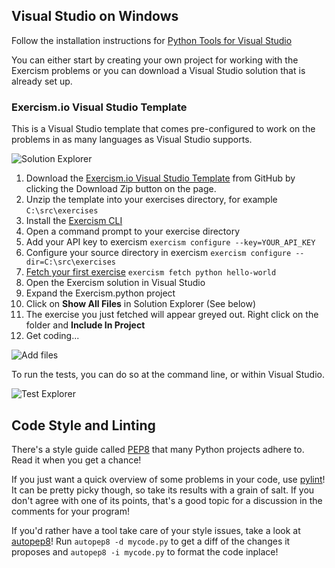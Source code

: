 ## Visual Studio on Windows

Follow the installation instructions
for [Python Tools for Visual Studio](https://pytools.codeplex.com/wikipage?title=PTVS%20Installation)

You can either start by creating your own project for working with the Exercism problems or you can download a Visual
Studio solution that is already set up.

### Exercism.io Visual Studio Template

This is a Visual Studio template that comes pre-configured to work on the problems in as many languages as Visual Studio
supports.

![Solution Explorer](/img/SolutionExplorer.png)

1. Download the [Exercism.io Visual Studio Template](https://github.com/rprouse/Exercism.VisualStudio) from GitHub by
   clicking the Download Zip button on the page.
2. Unzip the template into your exercises directory, for example `C:\src\exercises`
2. Install the [Exercism CLI](http://exercism.io/cli)
3. Open a command prompt to your exercise directory
4. Add your API key to exercism `exercism configure --key=YOUR_API_KEY`
5. Configure your source directory in exercism `exercism configure --dir=C:\src\exercises`
6. [Fetch your first exercise](http://exercism.io/languages/python) `exercism fetch python hello-world`
7. Open the Exercism solution in Visual Studio
8. Expand the Exercism.python project
9. Click on **Show All Files** in Solution Explorer (See below)
10. The exercise you just fetched will appear greyed out. Right click on the folder and **Include In Project**
11. Get coding...

![Add files](/img/AddFiles.png)

To run the tests, you can do so at the command line, or within Visual Studio.

![Test Explorer](/img/TestExplorer.png)

## Code Style and Linting

There's a style guide called [PEP8](http://legacy.python.org/dev/peps/pep-0008/) that many Python projects adhere to.
Read it when you get a chance!

If you just want a quick overview of some problems in your code, use [pylint](http://www.pylint.org/)!
It can be pretty picky though, so take its results with a grain of salt. If you don't agree with one of its points,
that's a good topic for a discussion in the comments for your program!

If you'd rather have a tool take care of your style issues, take a look
at [autopep8](https://github.com/hhatto/autopep8)!
Run `autopep8 -d mycode.py` to get a diff of the changes it proposes and `autopep8 -i mycode.py` to format the code
inplace!
